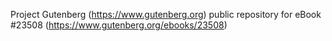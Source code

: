Project Gutenberg (https://www.gutenberg.org) public repository for eBook #23508 (https://www.gutenberg.org/ebooks/23508)
